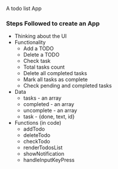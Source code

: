 A todo list App


### Steps Followed to create an App

- Thinking about the UI
- Functionality
	- Add a TODO
	- Delete a TODO
	- Check task
	- Total tasks count
	- Delete all completed tasks
	- Mark all tasks as complete
	- Check pending and completed tasks
- Data
	- tasks - an array
	- completed - an array
	- uncomplete - an array
    - task - {done, text, id}
- Functions (in code)
	- addTodo
	- deleteTodo
	- checkTodo
	- renderTodosList
	- showNotification
	- handleInputKeyPress